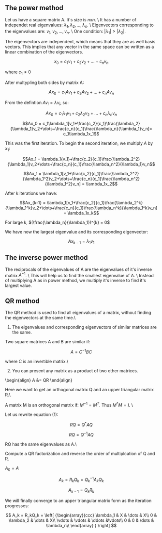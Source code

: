 ## The power method

Let us have a square matrix A. It's size is $nxn$. \\
It has a number of independet real eigenvalues: $\lambda_1, \lambda_2, \dots, \lambda_n$. \\
Eigenvectors corresponding to the eigenvalues are: $v_1, v_2, \dots, v_n$. \\
One condition: $|\lambda_1| > |\lambda_2|$.

The eigenvectors are independent, which means that they are as well basis vectors. This implies that any vector in the same space can be written as a linear combination of the eigenvectors.

$$x_0 = c_1v_1+c_2v_2+\dots+c_nv_n$$

where $c_1\ne0$

After multypling both sides by matrix A:

$$Ax_0 = c_1Av_1+c_2Av_2+\dots+c_nAv_n$$

From the defintion $Av_i = \lambda{v_i}$, so:

$$Ax_0 = c_1\lambda_1v_1+c_2\lambda_2v_2+\dots+c_n\lambda_nv_n$$

$$Ax_0 = c_1\lambda_1[v_1+\frac{c_2}{c_1}\frac{\lambda_2}{\lambda_1}v_2+\dots+\frac{c_n}{c_1}\frac{\lambda_n}{\lambda_1}v_n]= c_1\lambda_1x_1$$

This was the first iteration. To begin the second iteration, we multiply $A$ by $x_1$:

$$Ax_1 = \lambda_1{v_1}+\frac{c_2}{c_1}\frac{\lambda_2^2}{\lambda_1}v_2+\dots+\frac{c_n}{c_1}\frac{\lambda_n^2}{\lambda_1}v_n$$

$$Ax_1 = \lambda_1[v_1+\frac{c_2}{c_1}\frac{\lambda_2^2}{\lambda_1^2}v_2+\dots+\frac{c_n}{c_1}\frac{\lambda_n^2}{\lambda_1^2}v_n] = \lambda_1x_2$$

After k iterations we have:

$$Ax_{k-1} = \lambda_1[v_1+\frac{c_2}{c_1}\frac{\lambda_2^k}{\lambda_1^k}v_2+\dots+\frac{c_n}{c_1}\frac{\lambda_n^k}{\lambda_1^k}v_n] = \lambda_1x_k$$


For large k, $(\frac{\lambda_n}{\lambda_1})^{k} = 0$

We have now the largest eigenvalue and its corresponding eigenvector:

$$Ax_{k-1} = {\lambda_1}v_1$$

## The inverse power method
The reciprocals of the eigenvalues of A are the eigenvalues of it's inverse matrix  $A^{-1}$. \\
This will help us to find the smallest eigenvalue of A. \\
Instead of multiplying A as in power method, we multiply it's inverse to find it's largest value.

## QR method

The QR method is used to find all eigenvalues of a matrix, without finding the eigenvectors at the same time.\\

1. The eigenvalues and corresponding eigenvectors of similar matrices are the same.

Two square matrices A and B are similar if:

$$A = C^{-1}BC$$

where C is an invertible matrix.\\

2. You can present any matrix as a product of two other matrices. 

\begin{align}
A &= QR
\end{align}

Here we want to get an orthogonal matrix Q and an upper triangular matrix R.\\

A matrix M is an orthogonal matrix if: $M^{-1} = M^T$. Thus $M^*M = I$. \\

Let us rewrite equation (1):

$$RQ = Q^*AQ$$

$$RQ = Q^{-1}AQ$$ 

RQ has the same eigenvalues as A.\\

Compute a QR factorization and reverse the order of multiplcation of Q and R.

$A_0 = A$

$$A_k = R_kQ_k = Q^{-1}_kA_kQ_k$$

$$A_{k-1}=Q_kR_k$$

We will finally converge to an upper triangular matrix form as the iteration progresses:


$$
 A_k = R_kQ_k = \left[ {\begin{array}{ccc}
\lambda_1 & X & \dots & X\\
0 & \lambda_2 & \dots & X\\
\vdots & \vdots & \ddots &\vdots\\
0 & 0 & \dots & \lambda_n\\
  \end{array} } \right]
$$

